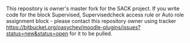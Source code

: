 This repository is owner's master fork for the SACK project. If you write code for the block Supervised, Supervisedcheck access rule or Auto role assignment block - please contact this repository owner using tracker https://bitbucket.org/oasychev/moodle-plugins/issues?status=new&status=open for it to be pulled.